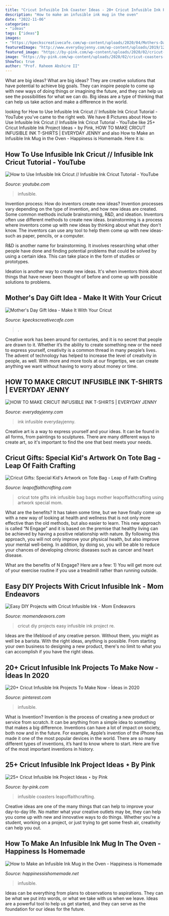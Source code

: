 ```yaml
---
title: "Cricut Infusible Ink Coaster Ideas - 20+ Cricut Infusible Ink Projects To Make Now"
description: "How to make an infusible ink mug in the oven"
date: "2022-11-06"
categories:
- "ideas"
tags: ["ideas"]
images:
- "https://kpeckscreativecafe.com/wp-content/uploads/2020/04/Mothers-Day-Shadowbox-7-768x1024.jpg"
featuredImage: "http://www.everydayjenny.com/wp-content/uploads/2019/12/How-to-make-Cricut-Infusible-Ink-T-Shirts.jpg"
featured_image: "https://by-pink.com/wp-content/uploads/2020/02/cricut-coasters-infusible-ink-1-18-735x1103.jpg"
image: "https://by-pink.com/wp-content/uploads/2020/02/cricut-coasters-infusible-ink-1-18-735x1103.jpg"
ShowToc: true
author: "Prof. Raheem Abshire II"
---
```



What are big ideas?
What are big ideas? They are creative solutions that have potential to achieve big goals. They can inspire people to come up with new ways of doing things or imagining the future, and they can help us see the possibilities for what we can do. Big ideas are a type of thinking that can help us take action and make a difference in the world.

	

		
looking for How to Use Infusible Ink Cricut // Infusible Ink Cricut Tutorial - YouTube you've came to the right web. We have 8 Pictures about How to Use Infusible Ink Cricut // Infusible Ink Cricut Tutorial - YouTube like 25+ Cricut Infusible Ink Project Ideas ⋆ by Pink, HOW TO MAKE CRICUT INFUSIBLE INK T-SHIRTS | EVERYDAY JENNY and also How to Make an Infusible Ink Mug in the Oven - Happiness is Homemade. Here it is:
		
    
## How To Use Infusible Ink Cricut // Infusible Ink Cricut Tutorial - YouTube

<img loading=lazy src="https://i.ytimg.com/vi/D5Mj44pTnHc/maxresdefault.jpg" onerror="this.onerror=null;this.src='https://tse1.mm.bing.net/th?id=OIP.-Q7fKnZSxBgRu4VaOTBnQQHaEK&amp;pid=15.1';" alt="How to Use Infusible Ink Cricut // Infusible Ink Cricut Tutorial - YouTube">

_Source: youtube.com_

>infusible. 

	

Invention process: How do inventors create new ideas?
Invention processes vary depending on the type of invention, and how new ideas are created. Some common methods include brainstorming, R&D, and ideation. Inventors often use different methods to create new ideas.
 brainstorming is a process where inventors come up with new ideas by thinking about what they don't know. The inventors can use any tool to help them come up with new ideas- such as paper, pencils, or a computer.

R&D is another name for brainstorming. It involves researching what other people have done and finding potential problems that could be solved by using a certain idea. This can take place in the form of studies or prototypes.

Ideation is another way to create new ideas. It's when inventors think about things that have never been thought of before and come up with possible solutions to problems.

    
## Mother&#039;s Day Gift Idea - Make It With Your Cricut

<img loading=lazy src="https://kpeckscreativecafe.com/wp-content/uploads/2020/04/Mothers-Day-Shadowbox-7-768x1024.jpg" onerror="this.onerror=null;this.src='https://tse3.mm.bing.net/th?id=OIP.wJRYev6x3g3JAI5bWODqPwHaJ4&amp;pid=15.1';" alt="Mother&#039;s Day Gift Idea - Make It With Your Cricut">

_Source: kpeckscreativecafe.com_

>. 

	

Creative work has been around for centuries, and it is no secret that people are drawn to it. Whether it’s the ability to create something new or the need to express yourself, creativity is a common thread in many people’s lives. The advent of technology has helped to increase the level of creativity in people, as well. With more and more tools at our fingertips, we can create anything we want without having to worry about money or time.

    
## HOW TO MAKE CRICUT INFUSIBLE INK T-SHIRTS | EVERYDAY JENNY

<img loading=lazy src="http://www.everydayjenny.com/wp-content/uploads/2019/12/How-to-make-Cricut-Infusible-Ink-T-Shirts.jpg" onerror="this.onerror=null;this.src='https://tse3.mm.bing.net/th?id=OIP.FwM9iGPzbIkrToQAXlnUPgHaRS&amp;pid=15.1';" alt="HOW TO MAKE CRICUT INFUSIBLE INK T-SHIRTS | EVERYDAY JENNY">

_Source: everydayjenny.com_

>ink infusible everydayjenny. 

	

Creative art is a way to express yourself and your ideas. It can be found in all forms, from paintings to sculptures. There are many different ways to create art, so it's important to find the one that best meets your needs.

    
## Cricut Gifts: Special Kid&#039;s Artwork On Tote Bag - Leap Of Faith Crafting

<img loading=lazy src="https://leapoffaithcrafting.com/wp-content/uploads/2019/07/infusible-ink-tote-1-10.jpg" onerror="this.onerror=null;this.src='https://tse3.mm.bing.net/th?id=OIP.uisy6oFanFV8WR-oDYSu4wHaLH&amp;pid=15.1';" alt="Cricut Gifts: Special Kid&#039;s Artwork on Tote Bag - Leap of Faith Crafting">

_Source: leapoffaithcrafting.com_

>cricut tote gifts ink infusible bag bags mother leapoffaithcrafting using artwork special mom. 

	

What are the benefits?
It has taken some time, but we have finally come up with a new way of looking at health and wellness that is not only more effective than the old methods, but also easier to learn. This new approach is called “N Engage” and it is based on the premise that healthy living can be achieved by having a positive relationship with nature.
By following this approach, you will not only improve your physical health, but also improve your mental well-being. In addition, by doing so, you will be able to reduce your chances of developing chronic diseases such as cancer and heart disease.

What are the benefits of N Engage? Here are a few: 
        1) You will get more out of your exercise routine if you use a treadmill rather than running outside.

    
## Easy DIY Projects With Cricut Infusible Ink - Mom Endeavors

<img loading=lazy src="https://www.momendeavors.com/wp-content/uploads/2019/09/DIY-Projects-with-Cricut-Infusible-Ink-674x1024.jpg" onerror="this.onerror=null;this.src='https://tse1.mm.bing.net/th?id=OIP.RvF9ShjUEG0LAcd7hfUdgwHaLQ&amp;pid=15.1';" alt="Easy DIY Projects with Cricut Infusible Ink - Mom Endeavors">

_Source: momendeavors.com_

>cricut diy projects easy infusible ink project re. 

	

Ideas are the lifeblood of any creative person. Without them, you might as well be a barista. With the right ideas, anything is possible. From starting your own business to designing a new product, there's no limit to what you can accomplish if you have the right ideas.

    
## 20+ Cricut Infusible Ink Projects To Make Now - İdeas In 2020

<img loading=lazy src="https://i.pinimg.com/736x/81/db/6a/81db6ab004e782297f7dcfda7ae6d6b3.jpg" onerror="this.onerror=null;this.src='https://tse1.mm.bing.net/th?id=OIP.0bdaF2pP59yFID2U79scngHaPZ&amp;pid=15.1';" alt="20+ Cricut Infusible Ink Projects To Make Now - İdeas in 2020">

_Source: pinterest.com_

>infusible. 

	

What is Invention?
Invention is the process of creating a new product or service from scratch. It can be anything from a simple idea to something that makes a big difference. Inventions can have a lot of impact on society, both now and in the future. For example, Apple’s invention of the iPhone has made it one of the most popular devices in the world. There are so many different types of inventions, it’s hard to know where to start. Here are five of the most important inventions in history.

    
## 25+ Cricut Infusible Ink Project Ideas ⋆ By Pink

<img loading=lazy src="https://by-pink.com/wp-content/uploads/2020/02/cricut-coasters-infusible-ink-1-18-735x1103.jpg" onerror="this.onerror=null;this.src='https://tse1.mm.bing.net/th?id=OIP.xzLPt3YMOe-vpBBq_16ECgHaLH&amp;pid=15.1';" alt="25+ Cricut Infusible Ink Project Ideas ⋆ by Pink">

_Source: by-pink.com_

>infusible coasters leapoffaithcrafting. 

	

Creative ideas are one of the many things that can help to improve your day-to-day life. No matter what your creative outlets may be, they can help you come up with new and innovative ways to do things. Whether you're a student, working on a project, or just trying to get some fresh air, creativity can help you out.

    
## How To Make An Infusible Ink Mug In The Oven - Happiness Is Homemade

<img loading=lazy src="https://i3.wp.com/www.happinessishomemade.net/wp-content/uploads/2020/10/How-to-Make-an-Infusible-Ink-Mug-in-the-Oven.jpg" onerror="this.onerror=null;this.src='https://tse3.mm.bing.net/th?id=OIP.cmZIPTqxGSVuuX5XD3WeFgHaLH&amp;pid=15.1';" alt="How to Make an Infusible Ink Mug in the Oven - Happiness is Homemade">

_Source: happinessishomemade.net_

>infusible. 

	

Ideas can be everything from plans to observations to aspirations. They can be what we put into words, or what we take with us when we leave. Ideas are a powerful tool to help us get started, and they can serve as the foundation for our ideas for the future.

